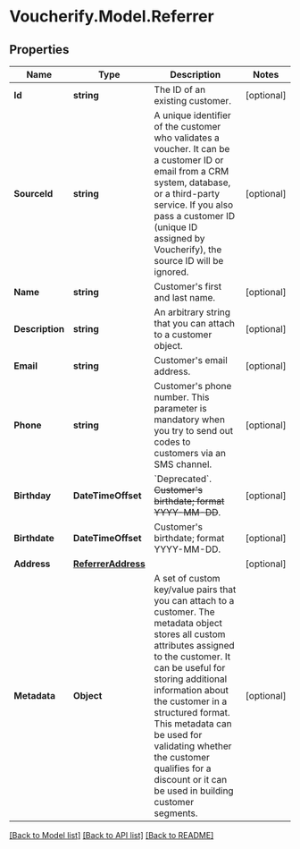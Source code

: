 # Voucherify.Model.Referrer

## Properties

Name | Type | Description | Notes
------------ | ------------- | ------------- | -------------
**Id** | **string** | The ID of an existing customer. | [optional] 
**SourceId** | **string** | A unique identifier of the customer who validates a voucher. It can be a customer ID or email from a CRM system, database, or a third-party service. If you also pass a customer ID (unique ID assigned by Voucherify), the source ID will be ignored. | [optional] 
**Name** | **string** | Customer&#39;s first and last name. | [optional] 
**Description** | **string** | An arbitrary string that you can attach to a customer object. | [optional] 
**Email** | **string** | Customer&#39;s email address. | [optional] 
**Phone** | **string** | Customer&#39;s phone number. This parameter is mandatory when you try to send out codes to customers via an SMS channel. | [optional] 
**Birthday** | **DateTimeOffset** | &#x60;Deprecated&#x60;. ~~Customer&#39;s birthdate; format YYYY-MM-DD~~. | [optional] 
**Birthdate** | **DateTimeOffset** | Customer&#39;s birthdate; format YYYY-MM-DD. | [optional] 
**Address** | [**ReferrerAddress**](ReferrerAddress.md) |  | [optional] 
**Metadata** | **Object** | A set of custom key/value pairs that you can attach to a customer. The metadata object stores all custom attributes assigned to the customer. It can be useful for storing additional information about the customer in a structured format. This metadata can be used for validating whether the customer qualifies for a discount or it can be used in building customer segments. | [optional] 

[[Back to Model list]](../../README.md#documentation-for-models) [[Back to API list]](../../README.md#documentation-for-api-endpoints) [[Back to README]](../../README.md)

